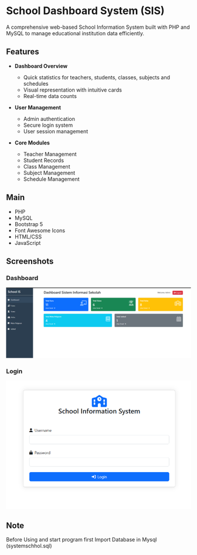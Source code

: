 # School Dashboard System (SIS)

A comprehensive web-based School Information System built with PHP and MySQL to manage educational institution data efficiently.

## Features

- **Dashboard Overview**
  - Quick statistics for teachers, students, classes, subjects and schedules
  - Visual representation with intuitive cards
  - Real-time data counts

- **User Management**
  - Admin authentication
  - Secure login system
  - User session management

- **Core Modules**
  - Teacher Management
  - Student Records
  - Class Management 
  - Subject Management
  - Schedule Management

## Main

- PHP
- MySQL
- Bootstrap 5
- Font Awesome Icons
- HTML/CSS
- JavaScript

## Screenshots

### Dashboard
![Dashboard](SDSS.png)


### Login
![Login](SDS.png)

## Note
Before Using and start program first Import Database in Mysql (systemschhol.sql)

